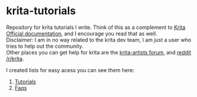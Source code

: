 # krita-tutorials
Repository for krita tutorials I write. Think of this as a complement to [Krita Official documentation](https://docs.krita.org/en/index.html), and I encourage you read that as well.  
Disclaimer: I am in no way related to the krita dev team, I am just a user who tries to help out the community.  
Other places you can get help for krita are the [krita-artists forum](https://krita-artists.org/), and [reddit /r/krita](https://www.reddit.com/r/krita/). 

I created lists for easy acess you can see them here:  

1. [Tutorials](tutorials/tutorial_list.md)
2. [Faqs](faqs/faq_general.md)